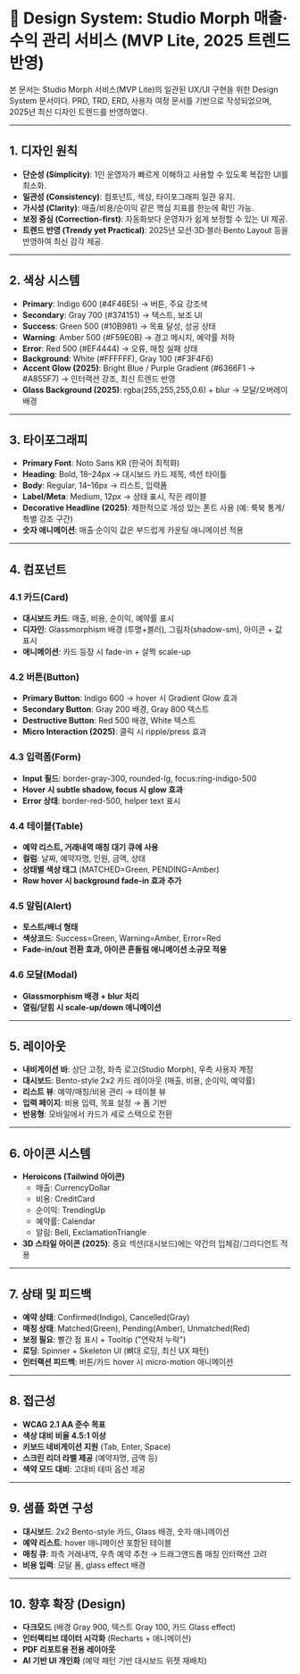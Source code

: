 # 🎨 Design System: Studio Morph 매출·수익 관리 서비스 (MVP Lite, 2025 트렌드 반영)

본 문서는 Studio Morph 서비스(MVP Lite)의 일관된 UX/UI 구현을 위한 Design System 문서이다. PRD, TRD, ERD, 사용자 여정 문서를 기반으로 작성되었으며, 2025년 최신 디자인 트렌드를 반영하였다.

---

## 1. 디자인 원칙

* **단순성 (Simplicity)**: 1인 운영자가 빠르게 이해하고 사용할 수 있도록 복잡한 UI를 최소화.
* **일관성 (Consistency)**: 컴포넌트, 색상, 타이포그래피 일관 유지.
* **가시성 (Clarity)**: 매출/비용/순이익 같은 핵심 지표를 한눈에 확인 가능.
* **보정 중심 (Correction-first)**: 자동화보다 운영자가 쉽게 보정할 수 있는 UI 제공.
* **트렌드 반영 (Trendy yet Practical)**: 2025년 모션·3D·블러·Bento Layout 등을 반영하여 최신 감각 제공.

---

## 2. 색상 시스템

* **Primary**: Indigo 600 (#4F46E5) → 버튼, 주요 강조색
* **Secondary**: Gray 700 (#374151) → 텍스트, 보조 UI
* **Success**: Green 500 (#10B981) → 목표 달성, 성공 상태
* **Warning**: Amber 500 (#F59E0B) → 경고 메시지, 예약률 저하
* **Error**: Red 500 (#EF4444) → 오류, 매칭 실패 상태
* **Background**: White (#FFFFFF), Gray 100 (#F3F4F6)
* **Accent Glow (2025)**: Bright Blue / Purple Gradient (#6366F1 → #A855F7) → 인터랙션 강조, 최신 트렌드 반영
* **Glass Background (2025)**: rgba(255,255,255,0.6) + blur → 모달/오버레이 배경

---

## 3. 타이포그래피

* **Primary Font**: Noto Sans KR (한국어 최적화)
* **Heading**: Bold, 18–24px → 대시보드 카드 제목, 섹션 타이틀
* **Body**: Regular, 14–16px → 리스트, 입력폼
* **Label/Meta**: Medium, 12px → 상태 표시, 작은 레이블
* **Decorative Headline (2025)**: 제한적으로 개성 있는 폰트 사용 (예: 룩북 통계/특별 강조 구간)
* **숫자 애니메이션**: 매출·순이익 값은 부드럽게 카운팅 애니메이션 적용

---

## 4. 컴포넌트

### 4.1 카드(Card)

* **대시보드 카드**: 매출, 비용, 순이익, 예약률 표시
* **디자인**: Glassmorphism 배경 (투명+블러), 그림자(shadow-sm), 아이콘 + 값 표시
* **애니메이션**: 카드 등장 시 fade-in + 살짝 scale-up

### 4.2 버튼(Button)

* **Primary Button**: Indigo 600 → hover 시 Gradient Glow 효과
* **Secondary Button**: Gray 200 배경, Gray 800 텍스트
* **Destructive Button**: Red 500 배경, White 텍스트
* **Micro Interaction (2025)**: 클릭 시 ripple/press 효과

### 4.3 입력폼(Form)

* **Input 필드**: border-gray-300, rounded-lg, focus:ring-indigo-500
* **Hover 시 subtle shadow, focus 시 glow 효과**
* **Error 상태**: border-red-500, helper text 표시

### 4.4 테이블(Table)

* **예약 리스트, 거래내역 매칭 대기 큐에 사용**
* **컬럼**: 날짜, 예약자명, 인원, 금액, 상태
* **상태별 색상 태그** (MATCHED=Green, PENDING=Amber)
* **Row hover 시 background fade-in 효과 추가**

### 4.5 알림(Alert)

* **토스트/배너 형태**
* **색상코드**: Success=Green, Warning=Amber, Error=Red
* **Fade-in/out 전환 효과, 아이콘 흔들림 애니메이션 소규모 적용**

### 4.6 모달(Modal)

* **Glassmorphism 배경 + blur 처리**
* **열림/닫힘 시 scale-up/down 애니메이션**

---

## 5. 레이아웃

* **내비게이션 바**: 상단 고정, 좌측 로고(Studio Morph), 우측 사용자 계정
* **대시보드**: Bento-style 2x2 카드 레이아웃 (매출, 비용, 순이익, 예약률)
* **리스트 뷰**: 예약/매칭/비용 관리 → 테이블 뷰
* **입력 페이지**: 비용 입력, 목표 설정 → 폼 기반
* **반응형**: 모바일에서 카드가 세로 스택으로 전환

---

## 6. 아이콘 시스템

* **Heroicons (Tailwind 아이콘)**
  * 매출: CurrencyDollar
  * 비용: CreditCard
  * 순이익: TrendingUp
  * 예약률: Calendar
  * 알림: Bell, ExclamationTriangle
* **3D 스타일 아이콘 (2025)**: 중요 섹션(대시보드)에는 약간의 입체감/그라디언트 적용

---

## 7. 상태 및 피드백

* **예약 상태**: Confirmed(Indigo), Cancelled(Gray)
* **매칭 상태**: Matched(Green), Pending(Amber), Unmatched(Red)
* **보정 필요**: 빨간 점 표시 + Tooltip ("연락처 누락")
* **로딩**: Spinner + Skeleton UI (뼈대 로딩, 최신 UX 패턴)
* **인터랙션 피드백**: 버튼/카드 hover 시 micro-motion 애니메이션

---

## 8. 접근성

* **WCAG 2.1 AA 준수 목표**
* **색상 대비 비율 4.5:1 이상**
* **키보드 네비게이션 지원** (Tab, Enter, Space)
* **스크린 리더 라벨 제공** (예약자명, 금액 등)
* **색약 모드 대비**: 고대비 테마 옵션 제공

---

## 9. 샘플 화면 구성

* **대시보드**: 2x2 Bento-style 카드, Glass 배경, 숫자 애니메이션
* **예약 리스트**: hover 애니메이션 포함된 테이블
* **매칭 큐**: 좌측 거래내역, 우측 예약 추천 → 드래그앤드롭 매칭 인터랙션 고려
* **비용 입력**: 모달 폼, glass effect 배경

---

## 10. 향후 확장 (Design)

* **다크모드** (배경 Gray 900, 텍스트 Gray 100, 카드 Glass effect)
* **인터랙티브 데이터 시각화** (Recharts + 애니메이션)
* **PDF 리포트용 전용 레이아웃**
* **AI 기반 UI 개인화** (예약 패턴 기반 대시보드 위젯 재배치)
